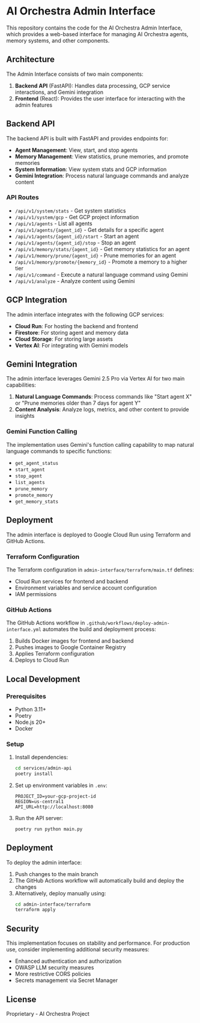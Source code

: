 # AI Orchestra Admin Interface

This repository contains the code for the AI Orchestra Admin Interface, which provides a web-based interface for managing AI Orchestra agents, memory systems, and other components.

## Architecture

The Admin Interface consists of two main components:

1. **Backend API** (FastAPI): Handles data processing, GCP service interactions, and Gemini integration
2. **Frontend** (React): Provides the user interface for interacting with the admin features

## Backend API

The backend API is built with FastAPI and provides endpoints for:

- **Agent Management**: View, start, and stop agents
- **Memory Management**: View statistics, prune memories, and promote memories
- **System Information**: View system stats and GCP information
- **Gemini Integration**: Process natural language commands and analyze content

### API Routes

- `/api/v1/system/stats` - Get system statistics
- `/api/v1/system/gcp` - Get GCP project information
- `/api/v1/agents` - List all agents
- `/api/v1/agents/{agent_id}` - Get details for a specific agent
- `/api/v1/agents/{agent_id}/start` - Start an agent
- `/api/v1/agents/{agent_id}/stop` - Stop an agent
- `/api/v1/memory/stats/{agent_id}` - Get memory statistics for an agent
- `/api/v1/memory/prune/{agent_id}` - Prune memories for an agent
- `/api/v1/memory/promote/{memory_id}` - Promote a memory to a higher tier
- `/api/v1/command` - Execute a natural language command using Gemini
- `/api/v1/analyze` - Analyze content using Gemini

## GCP Integration

The admin interface integrates with the following GCP services:

- **Cloud Run**: For hosting the backend and frontend
- **Firestore**: For storing agent and memory data
- **Cloud Storage**: For storing large assets
- **Vertex AI**: For integrating with Gemini models

## Gemini Integration

The admin interface leverages Gemini 2.5 Pro via Vertex AI for two main capabilities:

1. **Natural Language Commands**: Process commands like "Start agent X" or "Prune memories older than 7 days for agent Y"
2. **Content Analysis**: Analyze logs, metrics, and other content to provide insights

### Gemini Function Calling

The implementation uses Gemini's function calling capability to map natural language commands to specific functions:

- `get_agent_status`
- `start_agent`
- `stop_agent`
- `list_agents`
- `prune_memory`
- `promote_memory`
- `get_memory_stats`

## Deployment

The admin interface is deployed to Google Cloud Run using Terraform and GitHub Actions.

### Terraform Configuration

The Terraform configuration in `admin-interface/terraform/main.tf` defines:

- Cloud Run services for frontend and backend
- Environment variables and service account configuration
- IAM permissions

### GitHub Actions

The GitHub Actions workflow in `.github/workflows/deploy-admin-interface.yml` automates the build and deployment process:

1. Builds Docker images for frontend and backend
2. Pushes images to Google Container Registry
3. Applies Terraform configuration
4. Deploys to Cloud Run

## Local Development

### Prerequisites

- Python 3.11+
- Poetry
- Node.js 20+
- Docker

### Setup

1. Install dependencies:
   ```bash
   cd services/admin-api
   poetry install
   ```

2. Set up environment variables in `.env`:
   ```
   PROJECT_ID=your-gcp-project-id
   REGION=us-central1
   API_URL=http://localhost:8080
   ```

3. Run the API server:
   ```bash
   poetry run python main.py
   ```

## Deployment

To deploy the admin interface:

1. Push changes to the main branch
2. The GitHub Actions workflow will automatically build and deploy the changes
3. Alternatively, deploy manually using:
   ```bash
   cd admin-interface/terraform
   terraform apply
   ```

## Security

This implementation focuses on stability and performance. For production use, consider implementing additional security measures:

- Enhanced authentication and authorization
- OWASP LLM security measures
- More restrictive CORS policies
- Secrets management via Secret Manager

## License

Proprietary - AI Orchestra Project